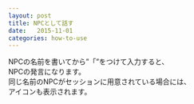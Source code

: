 ```yaml
---
layout: post
title: NPCとして話す
date:   2015-11-01
categories: how-to-use
---
```


NPCの名前を書いてから”「”をつけて入力すると、  
NPCの発言になります。  
同じ名前のNPCがセッションに用意されている場合には、  
アイコンも表示されます。  

